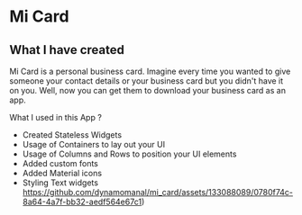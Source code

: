 
# Mi Card


## What I have created

Mi Card is a personal business card. Imagine every time you wanted to give someone your contact details or your business card but you didn't have it on you. Well, now you can get them to download your business card as an app.

 What I used in this App ?

* Created Stateless Widgets
* Usage of Containers to lay out your UI
* Usage of Columns and Rows to position your UI elements
* Added custom fonts
* Added Material icons
* Styling Text widgets
https://github.com/dynamomanal/mi_card/assets/133088089/0780f74c-8a64-4a7f-bb32-aedf564e67c1)
